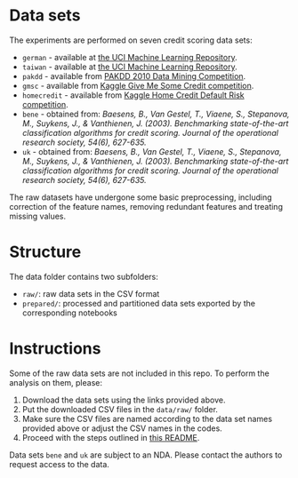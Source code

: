 # Data sets

The experiments are performed on seven credit scoring data sets:
- `german` - available at [the UCI Machine Learning Repository](https://archive.ics.uci.edu/ml/datasets/statlog+(german+credit+data)).
- `taiwan` - available at [the UCI Machine Learning Repository](https://archive.ics.uci.edu/ml/datasets/default+of+credit+card+clients).
- `pakdd` - available from [PAKDD 2010 Data Mining Competition](https://www.kdnuggets.com/2010/03/f-pakdd-2010-data-mining-competition.html).
- `gmsc` - available from [Kaggle Give Me Some Credit competition](https://www.kaggle.com/c/givemesomecredit]).
- `homecredit` - available from [Kaggle Home Credit Default Risk competition](https://www.kaggle.com/c/home-credit-default-risk).
- `bene` - obtained from: *Baesens, B., Van Gestel, T., Viaene, S., Stepanova, M., Suykens, J., & Vanthienen, J. (2003). Benchmarking state-of-the-art classification algorithms for credit scoring. Journal of the operational research society, 54(6), 627-635.*
- `uk` - obtained from: *Baesens, B., Van Gestel, T., Viaene, S., Stepanova, M., Suykens, J., & Vanthienen, J. (2003). Benchmarking state-of-the-art classification algorithms for credit scoring. Journal of the operational research society, 54(6), 627-635.*

The raw datasets have undergone some basic preprocessing, including correction of the feature names, removing redundant features and treating missing values.


# Structure

The data folder contains two subfolders:
- `raw/`: raw data sets in the CSV format
- `prepared/`: processed and partitioned data sets exported by the corresponding notebooks


# Instructions

Some of the raw data sets are not included in this repo. To perform the analysis on them, please:
1. Download the data sets using the links provided above.
2. Put the downloaded CSV files in the  `data/raw/` folder.
3. Make sure the CSV files are named according to the data set names provided above or adjust the CSV names in the codes.
4. Proceed with the steps outlined in [this README](https://github.com/kozodoi/Fair_Credit_Scoring/blob/main/README.md). 

Data sets `bene` and `uk` are subject to an NDA. Please contact the authors to request access to the data.
